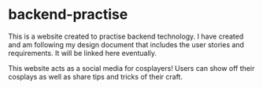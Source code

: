 # backend-practise
This is a website created to practise backend technology. 
I have created and am following my design document that includes the user stories and requirements. It will be linked here eventually. 

This website acts as a social media for cosplayers! Users can show off their cosplays as well as share tips and tricks of their craft. 
